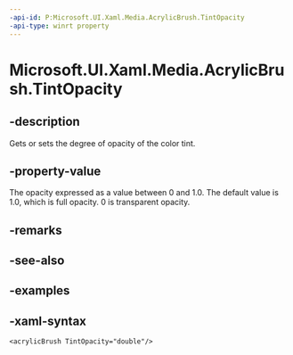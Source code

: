 ```yaml
---
-api-id: P:Microsoft.UI.Xaml.Media.AcrylicBrush.TintOpacity
-api-type: winrt property
---
```

<!-- Property syntax.
public double TintOpacity { get;  set; }
-->

# Microsoft.UI.Xaml.Media.AcrylicBrush.TintOpacity


## -description

Gets or sets the degree of opacity of the color tint.


## -property-value

The opacity expressed as a value between 0 and 1.0. The default value is 1.0, which is full opacity. 0 is transparent opacity.


## -remarks


## -see-also


## -examples


## -xaml-syntax

```xaml
<acrylicBrush TintOpacity="double"/>
```


